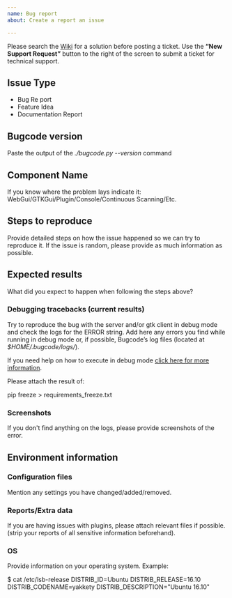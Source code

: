 ```yaml
---
name: Bug report
about: Create a report an issue

---
```


Please search the [Wiki](https://github.com/threatcode/bugcode/wiki) for a solution before posting a ticket. Use the <strong>“New Support Request”</strong> button to the right of the screen to submit a ticket for technical support.

## Issue Type
 - Bug Re port
 - Feature Idea
 - Documentation Report


## Bugcode version

Paste the output of the *./bugcode.py --version* command

## Component Name

If you know where the problem lays indicate it:
WebGui/GTKGui/Plugin/Console/Continuous Scanning/Etc.

## Steps to reproduce

Provide detailed steps on how the issue happened so we can try to reproduce it. If the issue is random, please provide as much information as possible.

## Expected results

What did you expect to happen when following the steps above?

### Debugging tracebacks (current results)

Try to reproduce the bug with the server and/or gtk client in debug mode and check the logs for the ERROR string.
Add here any errors you find while running in debug mode or, if possible, Bugcode’s log files (located at *$HOME/.bugcode/logs/*).

If you need help on how to execute in debug mode [click here for more information](https://github.com/threatcode/bugcode/wiki/troubleshooting).

Please attach the result of:

pip freeze > requirements_freeze.txt

### Screenshots

If you don't find anything on the logs, please provide screenshots of the error.

## Environment information

### Configuration files

Mention any settings you have changed/added/removed.

### Reports/Extra data

If you are having issues with plugins, please attach relevant files if possible.
(strip your reports of all sensitive information beforehand).

### OS

Provide information on your operating system. Example:

$ cat /etc/lsb-release
DISTRIB_ID=Ubuntu
DISTRIB_RELEASE=16.10
DISTRIB_CODENAME=yakkety
DISTRIB_DESCRIPTION="Ubuntu 16.10"
